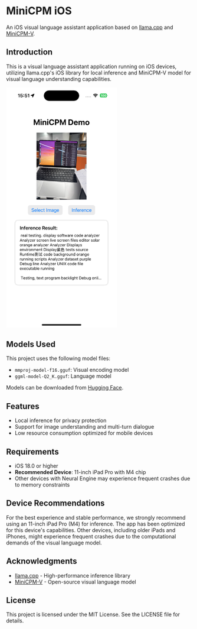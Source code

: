 # MiniCPM iOS

An iOS visual language assistant application based on [llama.cpp](https://github.com/ggerganov/llama.cpp) and [MiniCPM-V](https://github.com/OpenBMB/MiniCPM-V).

## Introduction

This is a visual language assistant application running on iOS devices, utilizing llama.cpp's iOS library for local inference and MiniCPM-V model for visual language understanding capabilities.

<img src="demo.PNG" width="300">

## Models Used

This project uses the following model files:
- `mmproj-model-f16.gguf`: Visual encoding model
- `ggml-model-Q2_K.gguf`: Language model

Models can be downloaded from [Hugging Face](https://huggingface.co/openbmb/MiniCPM-Llama3-V-2_5-gguf/tree/main).

## Features

- Local inference for privacy protection
- Support for image understanding and multi-turn dialogue
- Low resource consumption optimized for mobile devices

## Requirements

- iOS 18.0 or higher
- **Recommended Device**: 11-inch iPad Pro with M4 chip
- Other devices with Neural Engine may experience frequent crashes due to memory constraints

## Device Recommendations

For the best experience and stable performance, we strongly recommend using an 11-inch iPad Pro (M4) for inference. The app has been optimized for this device's capabilities. Other devices, including older iPads and iPhones, might experience frequent crashes due to the computational demands of the visual language model.

## Acknowledgments

- [llama.cpp](https://github.com/ggerganov/llama.cpp) - High-performance inference library
- [MiniCPM-V](https://github.com/OpenBMB/MiniCPM-V) - Open-source visual language model

## License

This project is licensed under the MIT License. See the LICENSE file for details.

